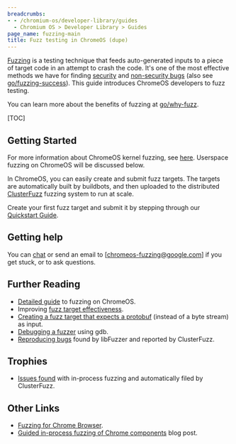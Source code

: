 ```yaml
---
breadcrumbs:
- - /chromium-os/developer-library/guides
  - Chromium OS > Developer Library > Guides
page_name: fuzzing-main
title: Fuzz testing in ChromeOS (dupe)
---
```


[Fuzzing] is a testing technique that feeds auto-generated inputs to a piece
of target code in an attempt to crash the code. It's one of the most effective
methods we have for finding [security] and [non-security bugs]
(also see [go/fuzzing-success]). This guide introduces ChromeOS developers to fuzz
testing.

You can learn more about the benefits of fuzzing at [go/why-fuzz].

[TOC]

## Getting Started

For more information about ChromeOS kernel fuzzing, see
[here](kernel_fuzzing.md).
Userspace fuzzing on ChromeOS will be discussed below.

In ChromeOS, you can easily create and submit fuzz targets. The targets are
automatically built by buildbots, and then uploaded to the distributed
[ClusterFuzz] fuzzing system to run at scale.

Create your first fuzz target and submit it by stepping through our [Quickstart
Guide].

## Getting help

You can [chat](http://go/fuzzing-chat) or send an email to [chromeos-fuzzing@google.com] if you get
stuck, or to ask questions.

## Further Reading

*   [Detailed guide] to fuzzing on ChromeOS.
*   Improving [fuzz target effectiveness].
*   [Creating a fuzz target that expects a protobuf] (instead of a byte stream)
    as input.
*   [Debugging a fuzzer] using gdb.
*   [Reproducing bugs] found by libFuzzer and reported by ClusterFuzz.

## Trophies

*   [Issues found] with in-process fuzzing and automatically filed by
    ClusterFuzz.

## Other Links

*   [Fuzzing for Chrome Browser].
*   [Guided in-process fuzzing of Chrome components] blog post.

[ClusterFuzz]: https://clusterfuzz.com/
[Creating a fuzz target that expects a protobuf]: fuzzing.md#lib
[Debugging a fuzzer]: fuzzing.md#gdb
[Detailed guide]: fuzzing.md#Detailed-instructions
[fuzz target effectiveness]: fuzzing.md#Improving-fuzzer-effectiveness
[Fuzzing]: https://en.wikipedia.org/wiki/Fuzzing
[Fuzzing for Chrome Browser]: https://chromium.googlesource.com/chromium/src/+/HEAD/testing/libfuzzer/README.md
[go/fuzzing-success]: https://goto.google.com/fuzzing-success
[go/why-fuzz]:https://goto.google.com/why-fuzz
[Guided in-process fuzzing of Chrome components]: https://security.googleblog.com/2016/08/guided-in-process-fuzzing-of-chrome.html
[Issues found]: https://bugs.chromium.org/p/chromium/issues/list?sort=-modified&colspec=ID%20Pri%20M%20Stars%20ReleaseBlock%20Component%20Status%20Owner%20Summary%20OS%20Modified&q=label%3AStability-LibFuzzer%2CStability-AFL%20label%3AClusterFuzz%20-status%3AWontFix%2CDuplicate&can=1
[libFuzzer]: https://llvm.org/docs/LibFuzzer.html
[libFuzzer and ClusterFuzz]: https://chromium.googlesource.com/chromium/src/+/HEAD/testing/libfuzzer/README.md
[security]: https://bugs.chromium.org/p/chromium/issues/list?can=1&q=reporter:clusterfuzz@chromium.org%20-status:duplicate%20-status:wontfix%20type=bug-security
[non-security bugs]: https://bugs.chromium.org/p/chromium/issues/list?can=1&q=reporter%3Aclusterfuzz%40chromium.org+-status%3Aduplicate+-status%3Awontfix+-type%3Dbug-security&sort=modified
[Quickstart Guide]: fuzzing.md#Quickstart
[Reproducing bugs]: fuzzing.md#Reproducing-crashes-from-ClusterFuzz
